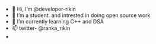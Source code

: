- 👋 Hi, I’m @developer-rikin
- 👀 I’m a student. and intrested in doing open source work
- 🌱 I’m currently learning C++ and DSA 
- 📫 twitter- @ranka_rikin
-
